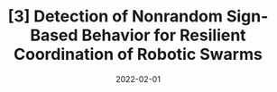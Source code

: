 ---
title: "[3] Detection of Nonrandom Sign-Based Behavior for Resilient Coordination of Robotic Swarms"
collection: publications
detail: "enabled"
outlink: 'https://paulbonczek.github.io/projects/TRO2022/'
# excerpt: 'This paper is about the number 2. The number 3 is left for future work.'
date: 2022-02-01
venue: 'IEEE Transactions on Robotics ( Volume: 38, Issue: 1, Feb. 2022)'
paperurl: '/files/pdf/publications/Detection_of_Nonrandom_Sign-Based_Behavior_for_Resilient_Coordination_of_Robotic_Swarms.pdf'
link: 'https://ieeexplore.ieee.org/abstract/document/9686360'
citation: 'Bonczek, P.J., Peddi, R., <strong>Gao, S.</strong> and Bezzo, N., 2022. Detection of Nonrandom Sign-Based Behavior for Resilient Coordination of Robotic Swarms. IEEE Transactions on Robotics(<strong>T-RO</strong>).'
order_number: 70
---